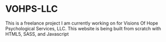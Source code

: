# VOHPS-LLC
This is a freelance project I am currently working on for Visions Of Hope Psychological Services, LLC. This website is being built from scratch with HTML5, SASS, and Javascript
